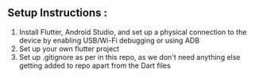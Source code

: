## Setup Instructions : 
<ol>
  <li>Install Flutter, Android Studio, and set up a physical connection to the device by enabling USB/Wi-Fi debugging or using ADB</li>
  <li>Set up your own flutter project</li>
  <li>Set up .gitignore as per in this repo, as we don't need anything else getting added to repo apart from the Dart files</li>
</ol>

